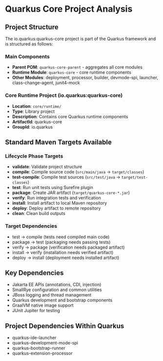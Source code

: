 # Quarkus Core Project Analysis

## Project Structure
The io.quarkus:quarkus-core project is part of the Quarkus framework and is structured as follows:

### Main Components
- **Parent POM**: `quarkus-core-parent` - aggregates all core modules
- **Runtime Module**: `quarkus-core` - core runtime components  
- **Other Modules**: deployment, processor, builder, devmode-spi, launcher, class-change-agent, junit4-mock

### Core Runtime Project (io.quarkus:quarkus-core)
- **Location**: `core/runtime/`
- **Type**: Library project
- **Description**: Contains core Quarkus runtime components
- **ArtifactId**: quarkus-core  
- **GroupId**: io.quarkus

## Standard Maven Targets Available

### Lifecycle Phase Targets
- **validate**: Validate project structure
- **compile**: Compile source code (`src/main/java` → `target/classes`)
- **test-compile**: Compile test sources (`src/test/java` → `target/test-classes`)  
- **test**: Run unit tests using Surefire plugin
- **package**: Create JAR artifact (`target/quarkus-core-*.jar`)
- **verify**: Run integration tests and verification
- **install**: Install artifact to local Maven repository
- **deploy**: Deploy artifact to remote repository
- **clean**: Clean build outputs

### Target Dependencies
- test → compile (tests need compiled main code)
- package → test (packaging needs passing tests)
- verify → package (verification needs packaged artifact)
- install → verify (installation needs verified artifact)
- deploy → install (deployment needs installed artifact)

## Key Dependencies
- Jakarta EE APIs (annotations, CDI, injection)
- SmallRye configuration and common utilities
- JBoss logging and thread management
- Quarkus development and bootstrap components
- GraalVM native image support
- JUnit Jupiter for testing

## Project Dependencies Within Quarkus
- quarkus-ide-launcher
- quarkus-development-mode-spi  
- quarkus-bootstrap-runner
- quarkus-extension-processor
